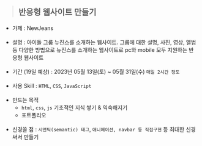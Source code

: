 > ## 반응형 웹사이트 만들기
- 가제
: NewJeans<br><br>
- 설명
: 아이돌 그룹 뉴진스를 소개하는 웹사이트.
그룹에 대한 설명, 사진, 영상, 앨범 등 다양한 방법으로 뉴진스를 소개하는 웹사이트로 pc와 mobile 모두 지원하는 반응형 웹사이트<br><br>
- 기간 (19일 예상)
: 2023년 05월 13일(토) ~ 05월 31일(수) `매일 2시간 정도`<br><br>
- 사용 Skill
: `HTML`, `CSS`, `JavaScript`<br><br>
- 만드는 목적
  - `html`, `css`, `js` 기초적인 지식 쌓기 & 익숙해지기
  - 포트폴리오<br><br>
- 신경쓸 점
: `시맨틱(semantic) 태그`, `애니메이션, navbar 등 직접구현` 등 최대한 신경써서 만들기<br><br>
